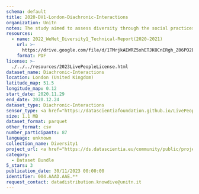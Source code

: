 ```yaml
---
schema: default
title: 2020-DV1-London-Diachronic-Interactions
organization: Unitn
notes: The study aimed to assess diversity through the social practices and daily behaviors of university students from eight different countries. The research was carried out in two phases. Initially, a large sample of students from Denmark, Italy, Mongolia, Paraguay, the United Kingdom, China, Mexico, and India, completed a survey on their social practices, as well as their socio-demographic, cultural, and psychological elements. In the second phase, a sub-sample of the respondents engaged in a four-week data collection by using an innovative smartphone application called iLog. This app collected data from thirty-four smartphone sensors around the clock, allowing for an in-depth investigation into the diversity and daily routines of university students across countries, both synchronically and diachronically.
resources:
  - name: 2022_WeNet_Diversity1_Technical-Report(2020-2021)
    url: >-
      https://drive.google.com/file/d/1TMrjkAEWRZ5xhETJKOCnERgh_Z06PO2E/view?usp=drive_link
    format: PDF
license: >-
  ./../../resources/2023LivePeopleLicense.html
dataset_name: Diachronic-Interactions
location: London (United Kingdom)
latitude_map: 51.5
longitude_map: 0.12
start_date: 2020.11.29
end_date: 2020.12.24
dataset_type: Diachronic-Interactions
sensor_type: <a href="https://datascientiafoundation.github.io/LivePeople/datasets/2020-DV1-London-Contribution%20Answers/"> Timediaries answers </a>, <a href="https://datascientiafoundation.github.io/LivePeople/datasets/2020-DV1-London-Contribution%20Questions/"> Timediaries questions </a>, <a href="https://datascientiafoundation.github.io/LivePeople/datasets/2020-DV1-London-Contribution%20Confirmation/"> Timediaries confirmation </a> 
size: 1.1 MB
dataset_format: parquet
other_format: csv
number_participants: 87
language: unknown
collection_name: Diversity1
project_url: <a href="https://ds.datascientia.eu/community/public/projects/ff8fb8d9-ecfd-4c39-bc09-c80eb4d90405">https://ds.datascientia.eu/community/public/projects/ff8fb8d9-ecfd-4c39-bc09-c80eb4d90405</a>
category:
  - Dataset Bundle
5_stars: 3
publication_date: 30/11/2023 00:00:00
identifier: 004.AAAD.AAE.**
request_contact: datadistribution.knowdive@unitn.it
---
```

